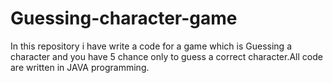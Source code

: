 # Guessing-character-game
In this repository i have write a code for  a game  which is Guessing a character and you have 5 chance only to guess a correct character.All code are written in JAVA programming.
